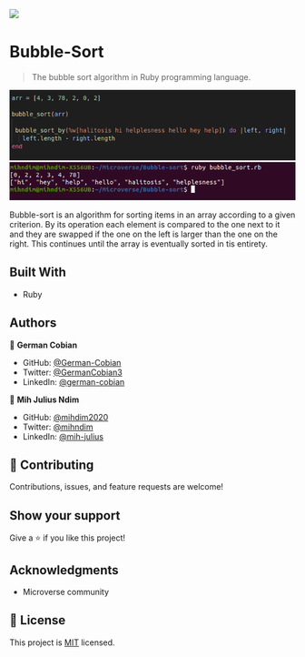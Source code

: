 ![](https://img.shields.io/badge/Microverse-blueviolet)

# Bubble-Sort

> The bubble sort algorithm in Ruby programming language.

![screenshot](images/testdata.png)
![screenshot](images/results.png)

Bubble-sort is an algorithm for sorting items in an array according to a given criterion. By its operation each element is compared to the one next to it and they are swapped if the one on the left is larger than the one on the right. This continues until the array is eventually sorted in tis entirety.

## Built With

* Ruby


## Authors

👤 **German Cobian**

* GitHub: [@German-Cobian](https://github.com/German-Cobian)
* Twitter: [@GermanCobian3](https://twitter.com/GermanCobian3)
* LinkedIn: [@german-cobian](https://linkedin.com/german-cobian)

👤 **Mih Julius Ndim**

* GitHub: [@mihdim2020](https://github.com/mihndim2020)
* Twitter: [@mihndim](https://twitter.com/mihndim2020)
* LinkedIn: [@mih-julius](https://linkedin.com/mih-julius)

## 🤝 Contributing

Contributions, issues, and feature requests are welcome!


## Show your support

Give a ⭐️ if you like this project!


## Acknowledgments

* Microverse community


## 📝 License

This project is [MIT](https://github.com/German-Cobian/Bubble-Sort/blob/main/LICENSE) licensed.

